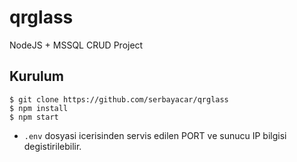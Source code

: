 # qrglass
NodeJS + MSSQL CRUD Project

## Kurulum

```
$ git clone https://github.com/serbayacar/qrglass
$ npm install
$ npm start
```

* `.env` dosyasi icerisinden servis edilen PORT ve sunucu IP bilgisi degistirilebilir.